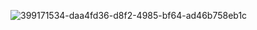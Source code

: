 ![399171534-daa4fd36-d8f2-4985-bf64-ad46b758eb1c](https://github.com/user-attachments/assets/7ca11b44-b115-4297-acf6-13989b967e71)
